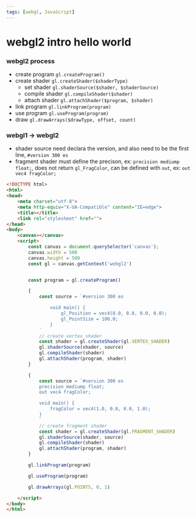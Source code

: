 ```yaml
---
tags: [webgl, JavaScript]
---
```



# webgl2 intro hello world

### webgl2 process
- create program `gl.createProgram()`
- create shader `gl.createShader($shaderType)`
	+ set shader `gl.shaderSource($shader, $shaderSource)`
	+ compile shader `gl.compileShader($shader)`
	+ attach shader `gl.attachShader($program, $shader)`
- link program `gl.linkProgram(program)`
- use program `gl.useProgram(program)`
- draw `gl.drawArrays($drawType, offset, count)`


### webgl1 -> webgl2

- shader source need declara the version, and also need to be the first line,  `#version 300 es`
- fragment shader must define the precison, ex: `precision mediump float;`, does not return `gl_FragColor`, can be defined with `out`, ex: `out vec4 fragColor;`

  
```html
<!DOCTYPE html>
<html>
<head>
	<meta charset="utf-8">
	<meta http-equiv="X-UA-Compatible" content="IE=edge">
	<title></title>
	<link rel="stylesheet" href="">
</head>
<body>
	<canvas></canvas>
	<script>
		const canvas = document.querySelector('canvas');
		canvas.width = 500
		canvas.height = 500
		const gl = canvas.getContext('webgl2')


		const program = gl.createProgram()

		{ 
			const source = `#version 300 es

				void main() {
					gl_Position = vec4(0.0, 0.0, 0.0, 0.0);
					gl_PointSize = 100.0;
				}
			`
			// create vertex shader
			const shader = gl.createShader(gl.VERTEX_SHADER)
			gl.shaderSource(shader, source)
			gl.compileShader(shader)
			gl.attachShader(program, shader)
		}

		{ 
			const source = `#version 300 es
			precision mediump float;
			out vec4 fragColor;

			void main() {
				fragColor = vec4(1.0, 0.0, 0.0, 1.0);
			}
			`
			// create fragment shader
			const shader = gl.createShader(gl.FRAGMENT_SHADER)
			gl.shaderSource(shader, source)
			gl.compileShader(shader)
			gl.attachShader(program, shader)
		}

		gl.linkProgram(program)

		gl.useProgram(program)

		gl.drawArrays(gl.POINTS, 0, 1)

	</script>
</body>
</html>
```